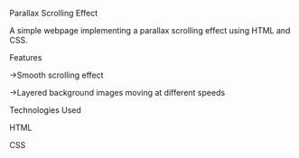 Parallax Scrolling Effect

A simple webpage implementing a parallax scrolling effect using HTML and CSS.

Features

->Smooth scrolling effect

->Layered background images moving at different speeds



Technologies Used

HTML

CSS